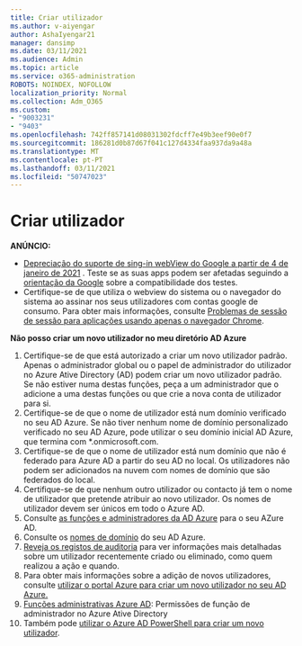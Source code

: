 ```yaml
---
title: Criar utilizador
ms.author: v-aiyengar
author: AshaIyengar21
manager: dansimp
ms.date: 03/11/2021
ms.audience: Admin
ms.topic: article
ms.service: o365-administration
ROBOTS: NOINDEX, NOFOLLOW
localization_priority: Normal
ms.collection: Adm_O365
ms.custom:
- "9003231"
- "9403"
ms.openlocfilehash: 742ff857141d08031302fdcff7e49b3eef90e0f7
ms.sourcegitcommit: 186281d0b87d67f041c127d4334faa937da9a48a
ms.translationtype: MT
ms.contentlocale: pt-PT
ms.lasthandoff: 03/11/2021
ms.locfileid: "50747023"
---
```

# <a name="create-user"></a>Criar utilizador

**ANÚNCIO:**

- [Depreciação do suporte de sing-in webView do Google a partir de 4 de janeiro de 2021](https://docs.microsoft.com/azure/active-directory/external-identities/google-federation#deprecation-of-webview-sign-in-support) . Teste se as suas apps podem ser afetadas seguindo a [orientação da Google](https://go.microsoft.com/fwlink/?linkid=2157323) sobre a compatibilidade dos testes.
- Certifique-se de que utiliza o webview do sistema ou o navegador do sistema ao assinar nos seus utilizadores com contas google de consumo. Para obter mais informações, consulte [Problemas de sessão de sessão para aplicações usando apenas o navegador Chrome](https://docs.microsoft.com/office365/troubleshoot/miscellaneous/chrome-behavior-affects-applications).

**Não posso criar um novo utilizador no meu diretório AD Azure**

1. Certifique-se de que está autorizado a criar um novo utilizador padrão. Apenas o administrador global ou o papel de administrador do utilizador no Azure Ative Directory (AD) podem criar um novo utilizador padrão. Se não estiver numa destas funções, peça a um administrador que o adicione a uma destas funções ou que crie a nova conta de utilizador para si.
1. Certifique-se de que o nome de utilizador está num domínio verificado no seu AD Azure. Se não tiver nenhum nome de domínio personalizado verificado no seu AD Azure, pode utilizar o seu domínio inicial AD Azure, que termina com *.onmicrosoft.com.
1. Certifique-se de que o nome de utilizador está num domínio que não é federado para Azure AD a partir do seu AD no local. Os utilizadores não podem ser adicionados na nuvem com nomes de domínio que são federados do local.
1. Certifique-se de que nenhum outro utilizador ou contacto já tem o nome de utilizador que pretende atribuir ao novo utilizador. Os nomes de utilizador devem ser únicos em todo o Azure AD.
1. Consulte [as funções e administradores da AD Azure](https://portal.azure.com/#blade/Microsoft_AAD_IAM/ActiveDirectoryMenuBlade/RolesAndAdministrators) para o seu AZure AD.
1. Consulte os [nomes de domínio](https://portal.azure.com/#blade/Microsoft_AAD_IAM/ActiveDirectoryMenuBlade/RolesAndAdministrators) do seu AD Azure.
1. [Reveja os registos de auditoria](https://portal.azure.com/#blade/Microsoft_AAD_IAM/ActiveDirectoryMenuBlade/RolesAndAdministrators) para ver informações mais detalhadas sobre um utilizador recentemente criado ou eliminado, como quem realizou a ação e quando.
1. Para obter mais informações sobre a adição de novos utilizadores, consulte [utilizar o portal Azure para criar um novo utilizador no seu AD Azure.](/azure/active-directory/active-directory-users-create-azure-portal)
1. [Funções administrativas Azure AD](https://docs.microsoft.com/azure/active-directory/active-directory-assign-admin-roles): Permissões de função de administrador no Azure Ative Directory
1. Também pode [utilizar o Azure AD PowerShell para criar um novo utilizador](https://docs.microsoft.com/powershell/module/azuread/new-azureaduser?view=azureadps-2.0).
